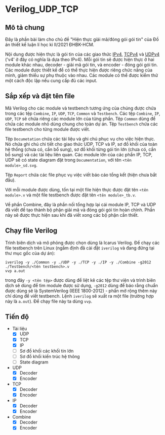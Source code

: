 # Verilog_UDP_TCP

## Mô tả chung

Đây là phần bài làm cho chủ đề "Hiện thực giải mã/đóng gói gói tin" của Đồ án thiết kế luận lí học kì II/2021 ĐHBK-HCM.

Nội dung được hiện thực là gói tin của các giao thức [IPv4](https://en.wikipedia.org/wiki/IPv4), [TCPv4](https://en.wikipedia.org/wiki/Transmission_Control_Protocol) và [UDPv4](https://en.wikipedia.org/wiki/User_Datagram_Protocol) ('v4' ở đây có nghĩa là dựa theo IPv4). Mỗi gói tin sẽ được hiện thực ở hai module khác nhau, decoder - giải mã gói tin, và encoder - đóng gói gói tin. Các module được thiết kế để có thể thực hiện được riêng chức năng của mình, giảm thiểu sự phụ thuộc vào nhau. Các module có thể được kiểm thử một cách độc lập nếu cung cấp đủ các input.

## Sắp xếp và đặt tên file

Mã Verilog cho các module và testbench tương ứng của chúng được chứa trong các tệp `Combine`, `IP`, `UDP`, `TCP`, `Common` và `Testbench`. Các tệp `Combine`, `IP`, `UDP`, `TCP` sẽ chứa riêng các module lớn của từng phần. Tệp `Common` dùng để chứa các module nhỏ dùng chung cho toàn dự án. Tệp `Testbench` chứa các file testbench cho từng module được viết.

Tệp `Documetation` chứa các tài liệu và ghi chú phục vụ cho việc hiện thực. Nó chứa ghi chú chi tiết cho giao thức UDP, TCP và IP, sơ đồ khối của toàn hệ thống (chưa có, cần bổ sung), sơ đồ khối từng gói tin lớn (chưa có, cần bổ sung) và các tài liệu liên quan. Các module lớn của các phần IP, TCP, UDP sẽ có state diagram đặt trong `Documentation`, với tên `<tên module>_sd.svg`.

Tệp `Report` chứa các file phục vụ việc viết báo cáo tổng kết (hiện chưa bắt đầu).

Với mỗi module được dùng, tồn tại một file hiện thực được đặt tên `<tên module>.v` và một file testbench được đặt tên `<tên module>_tb.v`.

Về phần Combine, đây là phần nối tổng hợp lại cái module IP, TCP và UDP đã viết để tạo thành bộ phận giải mã và đóng gói gói tin hoàn chỉnh. Phần này sẽ được thực hiện sau khi đã viết xong các bộ phận cần thiết.

## Chạy file Verilog

Trình biên dịch và mô phỏng được chọn dùng là Icarus Verilog. Để chạy các file testbench trên Linux (ngầm định đã cài đặt `iverilog` và đang đứng tại thư mục gốc của dự án):
```
iverilog -y ./Common -y ./UDP -y ./TCP -y ./IP -y ./Combine -g2012 ./Testbench/<tên testbench>.v
vvp a.out
```
trong đây `-y <tên tệp>` được dùng để liệt kê các tệp thư viện và trình biên dịch sẽ dùng để tìm module được sử dụng, `-g2012` dùng để báo rằng chuẩn được dùng sẽ là SystemVerilog (IEEE 1800-2012) - phần mở rộng thêm này chỉ dùng để viết testbench. Lệnh `iverilog` sẽ xuất ra một file (trường hợp này là `a.out`). Để chạy file này ta dùng `vvp`.

## Tiến độ

- Tài liệu
  - [x] UDP
  - [x] TCP
  - [x] IP
  - [ ] Sơ đồ khối các khối tin lớn
  - [ ] Sơ đồ khối kiến trúc hệ thông
  - [ ] State diagram
- UDP
  - [x] Decoder
  - [x] Encoder 
- TCP
  - [x] Decoder
  - [x] Encoder
- IP
  - [x] Decoder
  - [x] Encoder
- Combine
  - [x] Decoder
  - [x] Encoder

